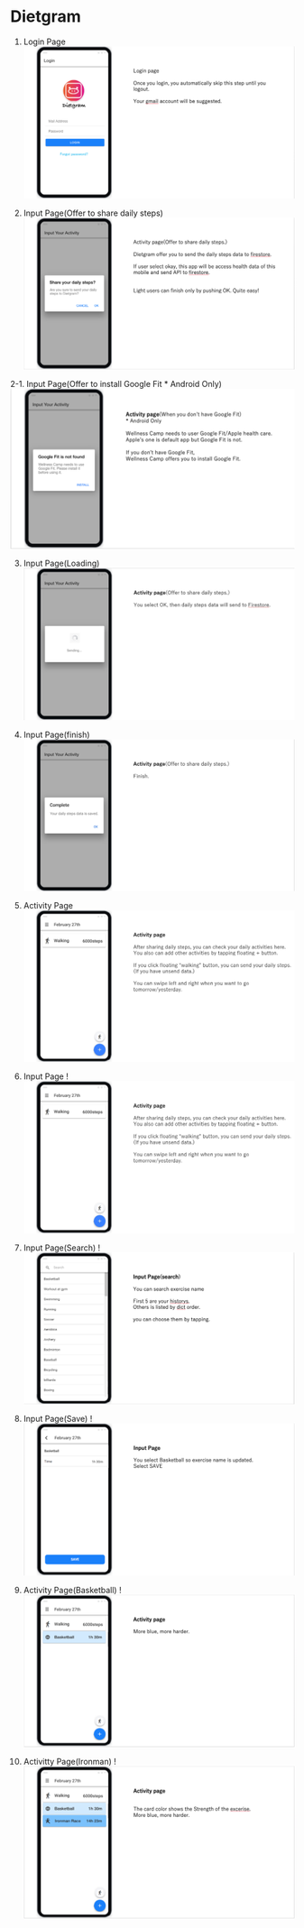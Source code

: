 # Dietgram


1. Login Page
![login](https://github.com/qwertytoki/Dietgram/blob/master/slides/LoginPage.png)


2. Input Page(Offer to share daily steps)
![alert](https://github.com/qwertytoki/Dietgram/blob/master/slides/InputPageAlert.png)


2-1. Input Page(Offer to install Google Fit * Android Only)
![InstallGoogleFit](https://github.com/qwertytoki/Dietgram/blob/master/slides/InstallGoogleFit.png)


3. Input Page(Loading)
![loading](https://github.com/qwertytoki/Dietgram/blob/master/slides/InputPageLoading.png)


4. Input Page(finish)
![finish](https://github.com/qwertytoki/Dietgram/blob/master/slides/finish.png)


5. Activity Page
![finish](https://github.com/qwertytoki/Dietgram/blob/master/slides/activityPage.png)


6. Input Page
!![Input](https://github.com/qwertytoki/Dietgram/blob/master/slides/activityPage.png)


7. Input Page(Search)
!![Search](https://github.com/qwertytoki/Dietgram/blob/master/slides/InputPageSearch.png)


8. Input Page(Save)
!![Save](https://github.com/qwertytoki/Dietgram/blob/master/slides/InputPageSave.png)


9. Activity Page(Basketball)
!![BasketBall](https://github.com/qwertytoki/Dietgram/blob/master/slides/activityPageBasket.png)


10. Activitty Page(Ironman)
!![Ironman](https://github.com/qwertytoki/Dietgram/blob/master/slides/ActivityPageIronman.png)

